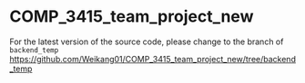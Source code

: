 # COMP_3415_team_project_new

For the latest version of the source code, please change to the branch of `backend_temp`
https://github.com/Weikang01/COMP_3415_team_project_new/tree/backend_temp
